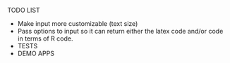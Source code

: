 TODO LIST

* Make input more customizable (text size)
* Pass options to input so it can return either the latex code and/or
  code in terms of R code.
* TESTS
* DEMO APPS
